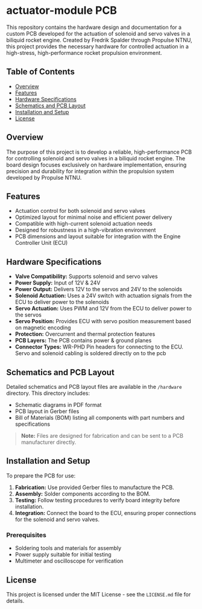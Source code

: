 # actuator-module PCB

This repository contains the hardware design and documentation for a custom PCB developed for the actuation of solenoid and servo valves in a biliquid rocket engine. Created by Fredrik Spalder through Propulse NTNU, this project provides the necessary hardware for controlled actuation in a high-stress, high-performance rocket propulsion environment.

## Table of Contents

- [Overview](#overview)
- [Features](#features)
- [Hardware Specifications](#hardware-specifications)
- [Schematics and PCB Layout](#schematics-and-pcb-layout)
- [Installation and Setup](#installation-and-setup)
- [License](#license)

## Overview

The purpose of this project is to develop a reliable, high-performance PCB for controlling solenoid and servo valves in a biliquid rocket engine. The board design focuses exclusively on hardware implementation, ensuring precision and durability for integration within the propulsion system developed by Propulse NTNU.

## Features

- Actuation control for both solenoid and servo valves
- Optimized layout for minimal noise and efficient power delivery
- Compatible with high-current solenoid actuation needs
- Designed for robustness in a high-vibration environment
- PCB dimensions and layout suitable for integration with the Engine Controller Unit (ECU)

## Hardware Specifications

- **Valve Compatibility:** Supports solenoid and servo valves
- **Power Supply:** Input of 12V & 24V
- **Power Output:** Delivers 12V to the servos and 24V to the solenoids
- **Solenoid Actuation:** Uses a 24V switch with actuation signals from the ECU to deliver power to the solenoids
- **Servo Actuation:** Uses PWM and 12V from the ECU to deliver power to the servos
- **Servo Position:** Provides ECU with servo position measurement based on magnetic encoding
- **Protection:** Overcurrent and thermal protection features
- **PCB Layers:** The PCB contains power & ground planes
- **Connector Types:** WR-PHD Pin headers for connecting to the ECU. Servo and solenoid cabling is soldered directly on to the pcb

## Schematics and PCB Layout

Detailed schematics and PCB layout files are available in the `/hardware` directory. This directory includes:

- Schematic diagrams in PDF format
- PCB layout in Gerber files
- Bill of Materials (BOM) listing all components with part numbers and specifications

> **Note:** Files are designed for fabrication and can be sent to a PCB manufacturer directly.

## Installation and Setup

To prepare the PCB for use:

1. **Fabrication:** Use provided Gerber files to manufacture the PCB.
2. **Assembly:** Solder components according to the BOM.
3. **Testing:** Follow testing procedures to verify board integrity before installation.
4. **Integration:** Connect the board to the ECU, ensuring proper connections for the solenoid and servo valves.

### Prerequisites

- Soldering tools and materials for assembly
- Power supply suitable for initial testing
- Multimeter and oscilloscope for verification

## License

This project is licensed under the MIT License - see the `LICENSE.md` file for details.
